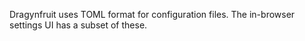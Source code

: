 
Dragynfruit uses TOML format for configuration files.
The in-browser settings UI has a subset of these.

```toml
```

